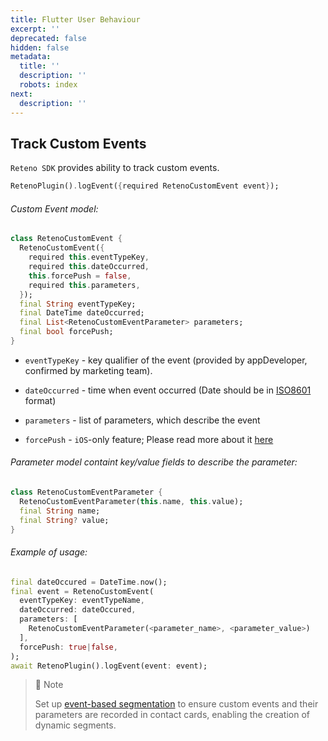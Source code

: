 ```yaml
---
title: Flutter User Behaviour
excerpt: ''
deprecated: false
hidden: false
metadata:
  title: ''
  description: ''
  robots: index
next:
  description: ''
---
```

## Track Custom Events

`Reteno SDK` provides ability to track custom events.

```dart Dart
RetenoPlugin().logEvent({required RetenoCustomEvent event});
```

###### Custom Event model:

```dart Dart
class RetenoCustomEvent {
  RetenoCustomEvent({
    required this.eventTypeKey,
    required this.dateOccurred,
    this.forcePush = false,
    required this.parameters,
  });
  final String eventTypeKey;
  final DateTime dateOccurred;
  final List<RetenoCustomEventParameter> parameters;
  final bool forcePush;
}
```

- `eventTypeKey` - key qualifier of the event (provided by appDeveloper, confirmed by marketing team).

- `dateOccurred` - time when event occurred (Date should be in [ISO8601](https://en.wikipedia.org/wiki/ISO_8601) format)

- `parameters` - list of parameters, which describe the event

- `forcePush` - `iOS`-only feature; Please read more about it [here](https://github.com/reteno-com/reteno-mobile-ios-sdk/blob/b8a9c60da9a41dc7cb22260b6ef8e5a842752b5e/Reteno/Sources/Core/Reteno.swift#L47)

###### Parameter model containt key/value fields to describe the parameter:

```dart Dart
class RetenoCustomEventParameter {
  RetenoCustomEventParameter(this.name, this.value);
  final String name;
  final String? value;
}
```

###### Example of usage:

```dart Dart
final dateOccured = DateTime.now();
final event = RetenoCustomEvent(
  eventTypeKey: eventTypeName,
  dateOccurred: dateOccured,
  parameters: [
    RetenoCustomEventParameter(<parameter_name>, <parameter_value>)
  ],
  forcePush: true|false,
);
await RetenoPlugin().logEvent(event: event);
```

> 📘 Note
> 
> Set up [event-based segmentation](https://yespo.io/support/how-to-use-event-segmentation) to ensure custom events and their parameters are recorded in contact cards, enabling the creation of dynamic segments.